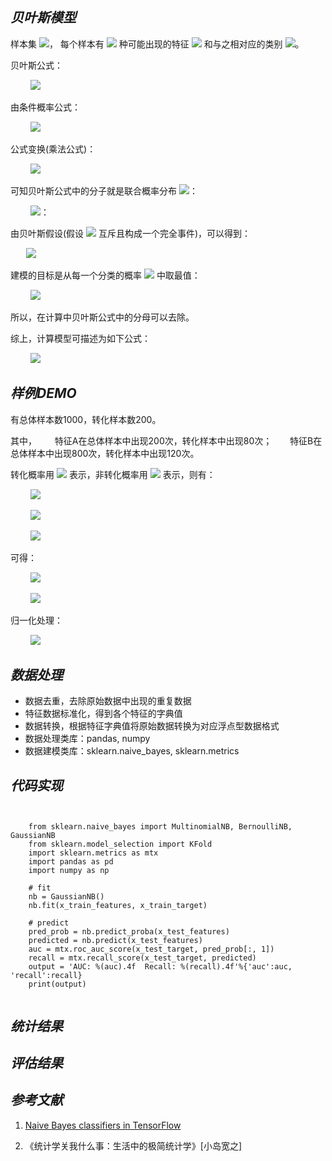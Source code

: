 
## ***贝叶斯模型***
样本集
<img src="https://latex.codecogs.com/gif.latex?$$X$$">，
每个样本有
<img src="https://latex.codecogs.com/gif.latex?$$n$$">
种可能出现的特征
<img src="https://latex.codecogs.com/gif.latex?$$X_i%20=%20\{x_1,%20x_2,%20x_3%20...%20x_n\}$$">
和与之相对应的类别
<img src="https://latex.codecogs.com/gif.latex?$$C_i(i%20\in%20k)$$">。

贝叶斯公式：

&ensp;&ensp;&ensp;&ensp;
<img src="https://latex.codecogs.com/gif.latex?P(C_k|X)%20=%20\frac{P(C_k)P(X|C_k)}{P(X)}">

由条件概率公式：

&ensp;&ensp;&ensp;&ensp;
<img src="https://latex.codecogs.com/gif.latex?$$(P(A|B)=\frac{P(AB)}{P(B)}$$">

公式变换(乘法公式)：

&ensp;&ensp;&ensp;&ensp;
<img src="https://latex.codecogs.com/gif.latex?$$P(AB)=P(A|B)\cdot{P(B)}=P(B|A)\cdot{P(A)}$$">

可知贝叶斯公式中的分子就是联合概率分布
<img src="https://latex.codecogs.com/gif.latex?$$P(C_k,X)$$">：

&ensp;&ensp;&ensp;&ensp;
<img src="https://latex.codecogs.com/gif.latex?$$P(C_k,X)=P(x_1|x_2,...,x_n,C_k)P(x_2|x_3,...,x_n,C_k)P(x_n|,C_k)P(C_k)$$">：

由贝叶斯假设(假设
<img src="https://latex.codecogs.com/gif.latex?$$x_1,x_2,x_3...x_n$$">
互斥且构成一个完全事件)，可以得到：

&ensp;&ensp;&ensp;
<img src="https://latex.codecogs.com/gif.latex?$$P(C_k,X)=P(x_1)P(x_2)...P(x_n)P(C_k)$$">

建模的目标是从每一个分类的概率
<img src="https://latex.codecogs.com/gif.latex?$$P_i(i\ink)$$">
中取最值：

&ensp;&ensp;&ensp;&ensp;
<img src="https://latex.codecogs.com/gif.latex?$$P_i(C_k|x_1,x_2,x_3...x_n)$$">

所以，在计算中贝叶斯公式中的分母可以去除。

综上，计算模型可描述为如下公式：

&ensp;&ensp;&ensp;&ensp;
<img src="https://latex.codecogs.com/gif.latex?\arg_{k\in\{1,...k\}}\max%20P(C_k)\prod_{i=1}^{n}P(x_i|C_k)">

## ***样例DEMO***

有总体样本数1000，转化样本数200。

其中，
&ensp;&ensp;&ensp;
特征A在总体样本中出现200次，转化样本中出现80次；
&ensp;&ensp;&ensp;
特征B在总体样本中出现800次，转化样本中出现120次。

转化概率用
<img src="https://latex.codecogs.com/gif.latex?$$P(C)$$">
表示，非转化概率用
<img src="https://latex.codecogs.com/gif.latex?$$P(-C)$$">
表示，则有：

&ensp;&ensp;&ensp;&ensp;
<img src="https://latex.codecogs.com/gif.latex?$$P(C)=200/1000=0.2,P(-C)=(1000-200)/1000=0.8$$">

&ensp;&ensp;&ensp;&ensp;
<img src="https://latex.codecogs.com/gif.latex?$$P(A)=200/1000=0.2,P(A|C)=80/200=0.4,P(A|-C)=(200-80)/800=0.15$$">

&ensp;&ensp;&ensp;&ensp;
<img src="https://latex.codecogs.com/gif.latex?$$P(B)=800/1000=0.8,P(B|C)=120/200=0.6,P(B|-C)=(800-120)/800=0.85$$">

可得：

&ensp;&ensp;&ensp;&ensp;
<img src="https://latex.codecogs.com/gif.latex?$$P(C|A,B)=P(C)*P(A|C)*P(B|C)=0.2*0.4*0.6=0.048$$">

&ensp;&ensp;&ensp;&ensp;
<img src="https://latex.codecogs.com/gif.latex?$$P(-C|A,B)=P(-C)*P(A|-C)*P(B|-C)=0.8*0.15*0.85=0.102$$">

归一化处理：

&ensp;&ensp;&ensp;&ensp;
<img src="https://latex.codecogs.com/gif.latex?$$P(C|A,B):P(-C|A,B)=0.048:0.102=0.32:0.68$$">

## ***数据处理***
+ 数据去重，去除原始数据中出现的重复数据
+ 特征数据标准化，得到各个特征的字典值
+ 数据转换，根据特征字典值将原始数据转换为对应浮点型数据格式
+ 数据处理类库：pandas, numpy
+ 数据建模类库：sklearn.naive_bayes, sklearn.metrics

## ***代码实现***
<pre><code>

	from sklearn.naive_bayes import MultinomialNB, BernoulliNB, GaussianNB
	from sklearn.model_selection import KFold
	import sklearn.metrics as mtx
	import pandas as pd
	import numpy as np

	# fit
	nb = GaussianNB()
	nb.fit(x_train_features, x_train_target)

	# predict
	pred_prob = nb.predict_proba(x_test_features)
	predicted = nb.predict(x_test_features)
	auc = mtx.roc_auc_score(x_test_target, pred_prob[:, 1])
	recall = mtx.recall_score(x_test_target, predicted)
	output = 'AUC: %(auc).4f  Recall: %(recall).4f'%{'auc':auc, 'recall':recall}
	print(output)

</code></pre>


## ***统计结果***


## ***评估结果***


## ***参考文献***
1. [Naive Bayes classifiers in TensorFlow](https://nicolovaligi.com/naive-bayes-tensorflow.html "Naive Bayes classifiers in TensorFlow")

2. 《统计学关我什么事：生活中的极简统计学》[小岛宽之]
